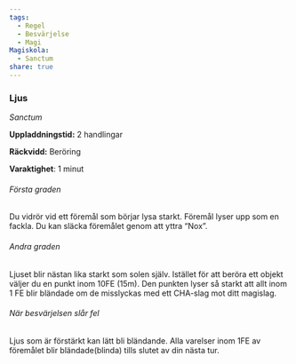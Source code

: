 ```yaml
---
tags:
  - Regel
  - Besvärjelse
  - Magi
Magiskola:
  - Sanctum
share: true
---
```

### Ljus
*Sanctum*

**Uppladdningstid:** 2 handlingar

**Räckvidd:** Beröring

**Varaktighet**: 1 minut

###### Första graden
Du vidrör vid ett föremål som börjar lysa starkt. Föremål lyser upp som en fackla. Du kan släcka föremålet genom att yttra “Nox”.

###### Andra graden
Ljuset blir nästan lika starkt som solen själv. Istället för att beröra ett objekt väljer du en punkt inom 10FE (15m). Den punkten lyser så starkt att allt inom 1 FE blir bländade om de misslyckas med ett CHA-slag mot ditt magislag.  

###### När besvärjelsen slår fel
Ljus som är förstärkt kan lätt bli bländande. Alla varelser inom 1FE av föremålet blir bländade(blinda) tills slutet av din nästa tur.